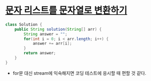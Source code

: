 # [문자 리스트를 문자열로 변환하기](https://school.programmers.co.kr/learn/courses/30/lessons/181941)
```java
class Solution {
    public String solution(String[] arr) {
        String answer = "";
        for(int i = 0; i < arr.length; i++) {
            answer += arr[i];
        }
        return answer;
    }
}
```

- for문 대신 stream에 익숙해지면 코딩 테스트에 응시할 때 편할 것 같다. 